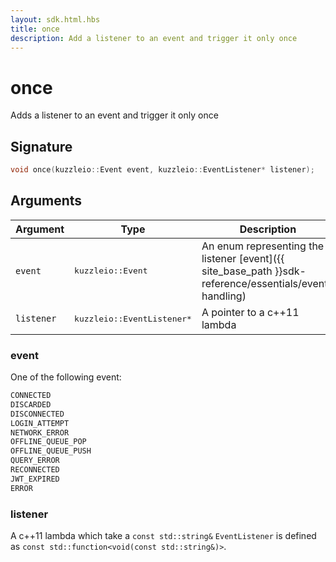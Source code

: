 ```yaml
---
layout: sdk.html.hbs
title: once
description: Add a listener to an event and trigger it only once
---
```


# once

Adds a listener to an event and trigger it only once

## Signature

```cpp
void once(kuzzleio::Event event, kuzzleio::EventListener* listener);
```

## Arguments

| Argument   | Type                      | Description
| ---------- | ------------------------- | ------------------------------------------------------------------------------------------------------
| `event`    | <pre>kuzzleio::Event</pre>           | An enum representing the listener [event]({{ site_base_path }}sdk-reference/essentials/event-handling)
| `listener` | <pre>kuzzleio::EventListener*</pre> | A pointer to a c++11 lambda

### **event**

One of the following event:

```cpp
CONNECTED
DISCARDED
DISCONNECTED
LOGIN_ATTEMPT
NETWORK_ERROR
OFFLINE_QUEUE_POP
OFFLINE_QUEUE_PUSH
QUERY_ERROR
RECONNECTED
JWT_EXPIRED
ERROR
```

### **listener**

A c++11 lambda which take a `const std::string&`
`EventListener` is defined as `const std::function<void(const std::string&)>`.
